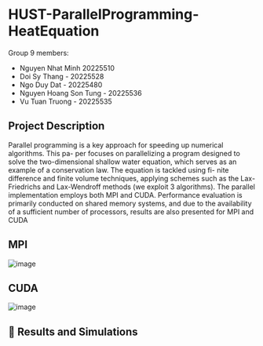 # HUST-ParallelProgramming-HeatEquation

Group 9 members:
- Nguyen Nhat Minh 20225510
- Doi Sy Thang - 20225528
- Ngo Duy Dat - 20225480
- Nguyen Hoang Son Tung - 20225536
- Vu Tuan Truong - 20225535

## Project Description

Parallel programming is a key approach for speeding up numerical algorithms. This pa-
per focuses on parallelizing a program designed to solve the two-dimensional shallow water
equation, which serves as an example of a conservation law. The equation is tackled using fi-
nite difference and finite volume techniques, applying schemes such as the Lax-Friedrichs and
Lax-Wendroff methods (we exploit 3 algorithms). The parallel implementation employs both
MPI and CUDA. Performance evaluation is primarily conducted on shared memory systems,
and due to the availability of a sufficient number of processors, results are also presented for
MPI and CUDA

## MPI

![image](https://github.com/user-attachments/assets/303e3934-cc30-4557-9f24-7e05514bb2ae)


## CUDA

![image](https://github.com/user-attachments/assets/45101d10-2acf-4595-a0cf-68cce0e26e23)

## 🧪 Results and Simulations
